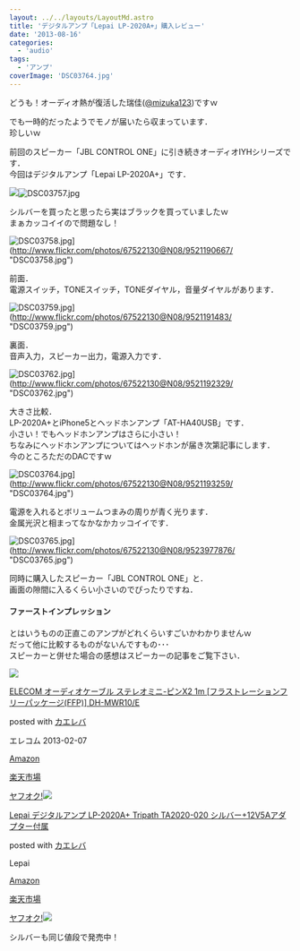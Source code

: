 ```yaml
---
layout: ../../layouts/LayoutMd.astro
title: 'デジタルアンプ「Lepai LP-2020A+」購入レビュー'
date: '2013-08-16'
categories:
  - 'audio'
tags:
  - 'アンプ'
coverImage: 'DSC03764.jpg'
---
```


どうも！オーディオ熱が復活した瑞佳([@mizuka123](https://twitter.com/mizuka123))ですｗ

でも一時的だったようでモノが届いたら収まっています．  
珍しいｗ

前回のスピーカー「JBL CONTROL ONE」に引き続きオーディオIYHシリーズです．  
今回はデジタルアンプ「Lepai LP-2020A+」です．

![](/archive/images/DSC03757.jpg)![DSC03757.jpg](/archive/images/9523973778_54216c36b0_b.jpg)

シルバーを買ったと思ったら実はブラックを買っていましたｗ  
まぁカッコイイので問題なし！

![DSC03758.jpg](/archive/images/9521190667_eb1f11bce9_b.jpg)](http://www.flickr.com/photos/67522130@N08/9521190667/ "DSC03758.jpg")

前面．  
電源スイッチ，TONEスイッチ，TONEダイヤル，音量ダイヤルがあります．

![DSC03759.jpg](/archive/images/9521191483_9d4bd83879_b.jpg)](http://www.flickr.com/photos/67522130@N08/9521191483/ "DSC03759.jpg")

裏面．  
音声入力，スピーカー出力，電源入力です．

![DSC03762.jpg](/archive/images/9521192329_b7648b14a3_b.jpg)](http://www.flickr.com/photos/67522130@N08/9521192329/ "DSC03762.jpg")

大きさ比較．  
LP-2020A+とiPhone5とヘッドホンアンプ「AT-HA40USB」です．  
小さい！でもヘッドホンアンプはさらに小さい！  
ちなみにヘッドホンアンプについてはヘッドホンが届き次第記事にします．  
今のところただのDACですｗ

![DSC03764.jpg](/archive/images/9521193259_e6485859d5_b.jpg)](http://www.flickr.com/photos/67522130@N08/9521193259/ "DSC03764.jpg")

電源を入れるとボリュームつまみの周りが青く光ります．  
金属光沢と相まってなかなかカッコイイです．

![DSC03765.jpg](/archive/images/9523977876_9dda923ebb_b.jpg)](http://www.flickr.com/photos/67522130@N08/9523977876/ "DSC03765.jpg")

同時に購入したスピーカー「JBL CONTROL ONE」と．  
画面の隙間に入るくらい小さいのでぴったりですね．

#### ファーストインプレッション

とはいうものの正直このアンプがどれくらいすごいかわかりませんｗ  
だって他に比較するものがないんですもの･･･  
スピーカーと併せた場合の感想はスピーカーの記事をご覧下さい．

![](/archive/images/412UBL7fXIL._SL160_.jpg)

[ELECOM オーディオケーブル ステレオミニ-ピンX2 1m \[フラストレーションフリーパッケージ(FFP)\] DH-MWR10/E](https://www.amazon.co.jp/exec/obidos/ASIN/B00B8OE7PG/mizuka123-22/ref=nosim/)

posted with [カエレバ](http://kaereba.com)

エレコム 2013-02-07

[Amazon](http://www.amazon.co.jp/gp/search?keywords=%83s%83%93X2%20%83I%81%5B%83f%83B%83I%83P%81%5B%83u%83%8B_%83X%83e%83%8C%83I&__mk_ja_JP=%83J%83%5E%83J%83i&tag=mizuka123-22 'アマゾン')

[楽天市場](http://hb.afl.rakuten.co.jp/hgc/032b53ee.4b34c5ee.0f4a541e.f440145e/?pc=http%3A%2F%2Fsearch.rakuten.co.jp%2Fsearch%2Fmall%2F%25E3%2583%2594%25E3%2583%25B3X2%2520%25E3%2582%25AA%25E3%2583%25BC%25E3%2583%2587%25E3%2582%25A3%25E3%2582%25AA%25E3%2582%25B1%25E3%2583%25BC%25E3%2583%2596%25E3%2583%25AB_%25E3%2582%25B9%25E3%2583%2586%25E3%2583%25AC%25E3%2582%25AA%2F-%2Ff.1-p.1-s.1-sf.0-st.A-v.2%3Fx%3D0%26scid%3Daf_ich_link_urltxt%26m%3Dhttp%3A%2F%2Fm.rakuten.co.jp%2F '楽天市場')

[ヤフオク!![](/archive/images/31yILRVI75L._SL160_.jpg)](//ck.jp.ap.valuecommerce.com/servlet/referral?sid=3066752&pid=881990645&vc_url=http%3A%2F%2Fauctions.search.yahoo.co.jp%2Fsearch%3Fvo%3D%26ve%3D%26auccat%3D0%26aucminprice%3D%26aucmaxprice%3D%26aucmin_bidorbuy_price%3D%26aucmax_bidorbuy_price%3D%26loc_cd%3D0%26abatch%3D0%26istatus%3D0%26filtered%3D1%26ei%3DUTF-8%26tab_ex%3Dcommerce%26va%3D%25E3%2583%2594%25E3%2583%25B3X2%2520%25E3%2582%25AA%25E3%2583%25BC%25E3%2583%2587%25E3%2582%25A3%25E3%2582%25AA%25E3%2582%25B1%25E3%2583%25BC%25E3%2583%2596%25E3%2583%25AB_%25E3%2582%25B9%25E3%2583%2586%25E3%2583%25AC%25E3%2582%25AA 'ヤフオク!')

[Lepai デジタルアンプ LP-2020A+ Tripath TA2020-020 シルバー+12V5Aアダプター付属](https://www.amazon.co.jp/exec/obidos/ASIN/B00793TFWA/mizuka123-22/ref=nosim/)

posted with [カエレバ](http://kaereba.com)

Lepai

[Amazon](http://www.amazon.co.jp/gp/search?keywords=LP-2020A%20TA2020-020%20V5A&__mk_ja_JP=%83J%83%5E%83J%83i&tag=mizuka123-22 'アマゾン')

[楽天市場](http://hb.afl.rakuten.co.jp/hgc/032b53ee.4b34c5ee.0f4a541e.f440145e/?pc=http%3A%2F%2Fsearch.rakuten.co.jp%2Fsearch%2Fmall%2FLP-2020A%2520TA2020-020%2520V5A%2F-%2Ff.1-p.1-s.1-sf.0-st.A-v.2%3Fx%3D0%26scid%3Daf_ich_link_urltxt%26m%3Dhttp%3A%2F%2Fm.rakuten.co.jp%2F '楽天市場')

[ヤフオク!![](//ad.jp.ap.valuecommerce.com/servlet/gifbanner?sid=3066752&pid=881990645)](//ck.jp.ap.valuecommerce.com/servlet/referral?sid=3066752&pid=881990645&vc_url=http%3A%2F%2Fauctions.search.yahoo.co.jp%2Fsearch%3Fvo%3D%26ve%3D%26auccat%3D0%26aucminprice%3D%26aucmaxprice%3D%26aucmin_bidorbuy_price%3D%26aucmax_bidorbuy_price%3D%26loc_cd%3D0%26abatch%3D0%26istatus%3D0%26filtered%3D1%26ei%3DUTF-8%26tab_ex%3Dcommerce%26va%3DLP-2020A%2520TA2020-020%2520V5A 'ヤフオク!')

シルバーも同じ値段で発売中！
